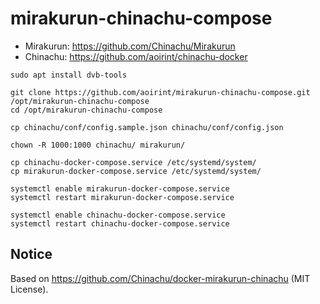 # mirakurun-chinachu-compose

- Mirakurun: https://github.com/Chinachu/Mirakurun
- Chinachu: https://github.com/aoirint/chinachu-docker

```shell
sudo apt install dvb-tools

git clone https://github.com/aoirint/mirakurun-chinachu-compose.git /opt/mirakurun-chinachu-compose
cd /opt/mirakurun-chinachu-compose

cp chinachu/conf/config.sample.json chinachu/conf/config.json

chown -R 1000:1000 chinachu/ mirakurun/

cp chinachu-docker-compose.service /etc/systemd/system/
cp mirakurun-docker-compose.service /etc/systemd/system/

systemctl enable mirakurun-docker-compose.service
systemctl restart mirakurun-docker-compose.service

systemctl enable chinachu-docker-compose.service
systemctl restart chinachu-docker-compose.service
```

## Notice

Based on <https://github.com/Chinachu/docker-mirakurun-chinachu> (MIT License).

